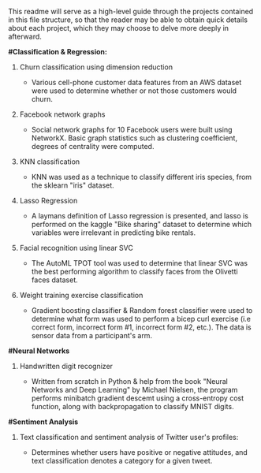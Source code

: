 This readme will serve as a high-level guide through the projects contained in this file structure, so that the reader may be able to obtain quick details about each project, which they may choose to delve more deeply in afterward.

**#Classification & Regression:**

   1. Churn classification using dimension reduction
   
       - Various cell-phone customer data features from an AWS dataset were used to determine whether or not those customers would churn.
  
   2. Facebook network graphs
   
      - Social network graphs for 10 Facebook users were built using NetworkX. Basic graph statistics such as clustering coefficient, degrees of centrality were computed.

   3. KNN classification
   
      - KNN was used as a technique to classify different iris species, from the sklearn "iris" dataset.

   4. Lasso Regression
   
      - A laymans definition of Lasso regression is presented, and lasso is performed on the kaggle "Bike sharing" dataset to determine which variables were irrelevant in predicting bike rentals.

   5. Facial recognition using linear SVC
   
      - The AutoML TPOT tool was used to determine that linear SVC was the best performing algorithm to classify faces from the Olivetti faces dataset.

   6. Weight training exercise classification
   
      - Gradient boosting classifier & Random forest classifier were used to determine what form was used to perform a bicep curl exercise (i.e correct form, incorrect form #1, incorrect form #2, etc.). The data is sensor data from a participant's arm.

  
**#Neural Networks**

   1. Handwritten digit recognizer
   
      - Written from scratch in Python & help from the book "Neural Networks and Deep Learning" by Michael Nielsen, the program performs minibatch gradient descemt using a cross-entropy cost function, along with backpropagation to classify MNIST digits.

**#Sentiment Analysis**

   1. Text classification and sentiment analysis of Twitter user's profiles:
   
      - Determines whether users have positive or negative attitudes, and text classification denotes a category for a given tweet.
